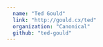 ```yaml
---
  name: "Ted Gould"
  link: "http://gould.cx/ted"
  organization: "Canonical"
  github: "ted-gould"
---
```

